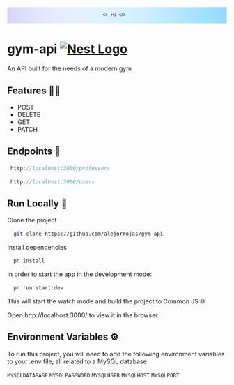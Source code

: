 


<img src="https://raw.githubusercontent.com/alejorrojas/DogsDeck/master/client/src/assets/Header.png"/>

<div>
<h1>gym-api <a href="http://nestjs.com/" target="blank"><img src="https://nestjs.com/img/logo-small.svg" width="22" alt="Nest Logo" /></a></h1> 

</div>
An API built for the needs of a modern gym 

## Features 🏋️‍♀️
- POST
- DELETE
- GET 
- PATCH

## Endpoints 🌟
```js
 http://localhost:3000/professors
```
```js
 http://localhost:3000/users
```

## Run Locally 🧪

Clone the project

```bash
  git clone https://github.com/alejorrojas/gym-api
```

Install dependencies

```bash
  pn install
```

In order to start the app in the development mode:

```bash
  pn run start:dev
```
This will start the watch mode and build the project to Common JS 🌐

Open http://localhost:3000/ to view it in the browser.

## Environment Variables ⚙

To run this project, you will need to add the following environment variables to your .env file, all related to a MySQL database

`MYSQLDATABASE`
`MYSQLPASSWORD`
`MYSQLUSER`
`MYSQLHOST`
`MYSQLPORT`



